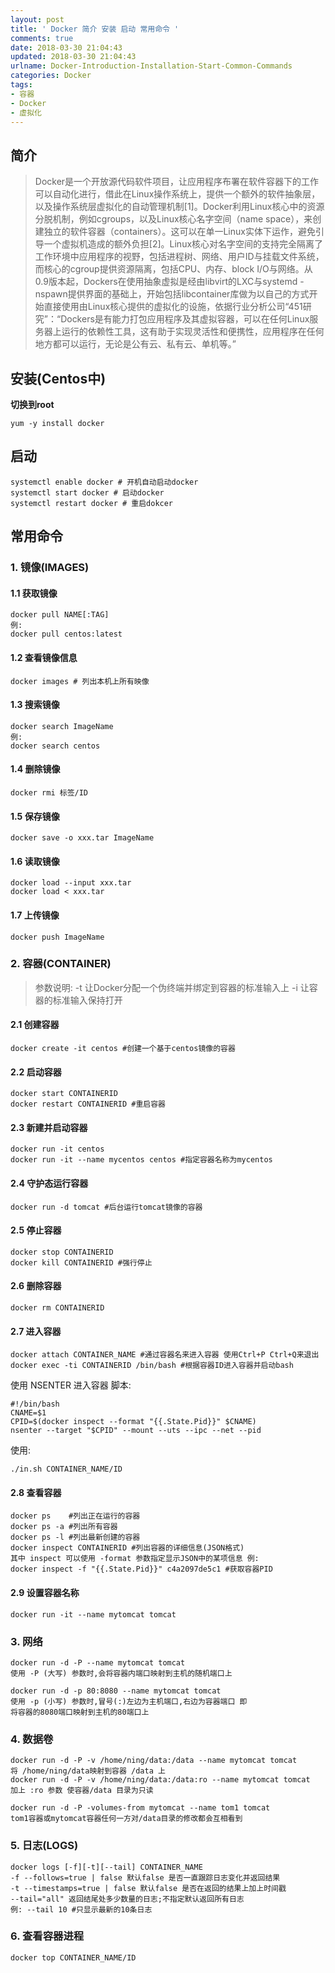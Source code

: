 ```yaml
---
layout: post
title: ' Docker 简介 安装 启动 常用命令 '
comments: true
date: 2018-03-30 21:04:43
updated: 2018-03-30 21:04:43
urlname: Docker-Introduction-Installation-Start-Common-Commands
categories: Docker
tags:
- 容器
- Docker
- 虚拟化
---
```

## 简介

> Docker是一个开放源代码软件项目，让应用程序布署在软件容器下的工作可以自动化进行，借此在Linux操作系统上，提供一个额外的软件抽象层，以及操作系统层虚拟化的自动管理机制[1]。Docker利用Linux核心中的资源分脱机制，例如cgroups，以及Linux核心名字空间（name space），来创建独立的软件容器（containers）。这可以在单一Linux实体下运作，避免引导一个虚拟机造成的额外负担[2]。Linux核心对名字空间的支持完全隔离了工作环境中应用程序的视野，包括进程树、网络、用户ID与挂载文件系统，而核心的cgroup提供资源隔离，包括CPU、内存、block I/O与网络。从0.9版本起，Dockers在使用抽象虚拟是经由libvirt的LXC与systemd - nspawn提供界面的基础上，开始包括libcontainer库做为以自己的方式开始直接使用由Linux核心提供的虚拟化的设施，依据行业分析公司“451研究”：“Dockers是有能力打包应用程序及其虚拟容器，可以在任何Linux服务器上运行的依赖性工具，这有助于实现灵活性和便携性，应用程序在任何地方都可以运行，无论是公有云、私有云、单机等。”
## 安装(Centos中)

**切换到root**

```
yum -y install docker
```
## 启动

```
systemctl enable docker # 开机自动启动docker
systemctl start docker # 启动docker
systemctl restart docker # 重启dokcer
```
## 常用命令
### 1. 镜像(IMAGES)
#### 1.1 获取镜像
```
docker pull NAME[:TAG]
例:
docker pull centos:latest
```
#### 1.2 查看镜像信息

```
docker images # 列出本机上所有映像
```
#### 1.3 搜索镜像

```
docker search ImageName
例:
docker search centos
```
#### 1.4 删除镜像

```
docker rmi 标签/ID
```
#### 1.5 保存镜像

```
docker save -o xxx.tar ImageName
```
#### 1.6 读取镜像

```
docker load --input xxx.tar
docker load < xxx.tar
```
#### 1.7 上传镜像

```
docker push ImageName
```
### 2. 容器(CONTAINER)

> 参数说明:
> -t 让Docker分配一个伪终端并绑定到容器的标准输入上
> -i 让容器的标准输入保持打开

#### 2.1 创建容器

```
docker create -it centos #创建一个基于centos镜像的容器
```
#### 2.2 启动容器

```
docker start CONTAINERID
docker restart CONTAINERID #重启容器
```
#### 2.3 新建并启动容器

```
docker run -it centos
docker run -it --name mycentos centos #指定容器名称为mycentos
```
#### 2.4 守护态运行容器

```
docker run -d tomcat #后台运行tomcat镜像的容器
```
#### 2.5 停止容器

```
docker stop CONTAINERID
docker kill CONTAINERID #强行停止
```
#### 2.6 删除容器

```
docker rm CONTAINERID
```
#### 2.7 进入容器

```
docker attach CONTAINER_NAME #通过容器名来进入容器 使用Ctrl+P Ctrl+Q来退出
docker exec -ti CONTAINERID /bin/bash #根据容器ID进入容器并启动bash
```
使用 NSENTER 进入容器 脚本:
```
#!/bin/bash
CNAME=$1
CPID=$(docker inspect --format "{{.State.Pid}}" $CNAME)
nsenter --target "$CPID" --mount --uts --ipc --net --pid
```
使用:

```
./in.sh CONTAINER_NAME/ID
```
#### 2.8 查看容器

```
docker ps	 #列出正在运行的容器
docker ps -a #列出所有容器
docker ps -l #列出最新创建的容器
docker inspect CONTAINERID #列出容器的详细信息(JSON格式)
其中 inspect 可以使用 -format 参数指定显示JSON中的某项信息 例:
docker inspect -f "{{.State.Pid}}" c4a2097de5c1 #获取容器PID
```
#### 2.9 设置容器名称

```
docker run -it --name mytomcat tomcat
```

### 3. 网络

```
docker run -d -P --name mytomcat tomcat
使用 -P (大写) 参数时,会将容器内端口映射到主机的随机端口上
```

```
docker run -d -p 80:8080 --name mytomcat tomcat
使用 -p (小写) 参数时,冒号(:)左边为主机端口,右边为容器端口 即
将容器的8080端口映射到主机的80端口上
```
### 4. 数据卷

```
docker run -d -P -v /home/ning/data:/data --name mytomcat tomcat
将 /home/ning/data映射到容器 /data 上
docker run -d -P -v /home/ning/data:/data:ro --name mytomcat tomcat
加上 :ro 参数 使容器/data 目录为只读
```

```
docker run -d -P -volumes-from mytomcat --name tom1 tomcat
tom1容器或mytomcat容器任何一方对/data目录的修改都会互相看到
```
### 5. 日志(LOGS)

```
docker logs [-f][-t][--tail] CONTAINER_NAME
-f --follows=true | false 默认false 是否一直跟踪日志变化并返回结果
-t --timestamps=true | false 默认false 是否在返回的结果上加上时间戳
--tail="all" 返回结尾处多少数量的日志;不指定默认返回所有日志
例: --tail 10 #只显示最新的10条日志
```
### 6. 查看容器进程

```
docker top CONTAINER_NAME/ID
```
